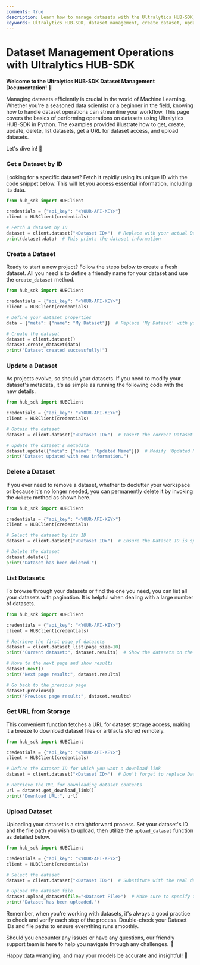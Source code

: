 ```yaml
---
comments: true
description: Learn how to manage datasets with the Ultralytics HUB-SDK, including creating, updating, and deleting datasets.
keywords: Ultralytics HUB-SDK, dataset management, create dataset, update dataset, delete dataset
---
```


# Dataset Management Operations with Ultralytics HUB-SDK

**Welcome to the Ultralytics HUB-SDK Dataset Management Documentation!** 👋

Managing datasets efficiently is crucial in the world of Machine Learning. Whether you're a seasoned data scientist or a beginner in the field, knowing how to handle dataset operations can streamline your workflow. This page covers the basics of performing operations on datasets using Ultralytics HUB-SDK in Python. The examples provided illustrate how to get, create, update, delete, list datasets, get a URL for dataset access, and upload datasets.

Let's dive in! 🚀

### Get a Dataset by ID

Looking for a specific dataset? Fetch it rapidly using its unique ID with the code snippet below. This will let you access essential information, including its data.

```python
from hub_sdk import HUBClient

credentials = {"api_key": "<YOUR-API-KEY>"}
client = HUBClient(credentials)

# Fetch a dataset by ID
dataset = client.dataset("<Dataset ID>")  # Replace with your actual Dataset ID
print(dataset.data)  # This prints the dataset information
```

### Create a Dataset

Ready to start a new project? Follow the steps below to create a fresh dataset. All you need is to define a friendly name for your dataset and use the `create_dataset` method.

```python
from hub_sdk import HUBClient

credentials = {"api_key": "<YOUR-API-KEY>"}
client = HUBClient(credentials)

# Define your dataset properties
data = {"meta": {"name": "My Dataset"}}  # Replace 'My Dataset' with your desired dataset name

# Create the dataset
dataset = client.dataset()
dataset.create_dataset(data)
print("Dataset created successfully!")
```

### Update a Dataset

As projects evolve, so should your datasets. If you need to modify your dataset's metadata, it's as simple as running the following code with the new details.

```python
from hub_sdk import HUBClient

credentials = {"api_key": "<YOUR-API-KEY>"}
client = HUBClient(credentials)

# Obtain the dataset
dataset = client.dataset("<Dataset ID>")  # Insert the correct Dataset ID

# Update the dataset's metadata
dataset.update({"meta": {"name": "Updated Name"}})  # Modify 'Updated Name' as required
print("Dataset updated with new information.")
```

### Delete a Dataset

If you ever need to remove a dataset, whether to declutter your workspace or because it's no longer needed, you can permanently delete it by invoking the `delete` method as shown here.

```python
from hub_sdk import HUBClient

credentials = {"api_key": "<YOUR-API-KEY>"}
client = HUBClient(credentials)

# Select the dataset by its ID
dataset = client.dataset("<Dataset ID>")  # Ensure the Dataset ID is specified

# Delete the dataset
dataset.delete()
print("Dataset has been deleted.")
```

### List Datasets

To browse through your datasets or find the one you need, you can list all your datasets with pagination. It is helpful when dealing with a large number of datasets.

```python
from hub_sdk import HUBClient

credentials = {"api_key": "<YOUR-API-KEY>"}
client = HUBClient(credentials)

# Retrieve the first page of datasets
dataset = client.dataset_list(page_size=10)
print("Current dataset:", dataset.results)  # Show the datasets on the current page

# Move to the next page and show results
dataset.next()
print("Next page result:", dataset.results)

# Go back to the previous page
dataset.previous()
print("Previous page result:", dataset.results)
```

### Get URL from Storage

This convenient function fetches a URL for dataset storage access, making it a breeze to download dataset files or artifacts stored remotely.

```python
from hub_sdk import HUBClient

credentials = {"api_key": "<YOUR-API-KEY>"}
client = HUBClient(credentials)

# Define the dataset ID for which you want a download link
dataset = client.dataset("<Dataset ID>")  # Don't forget to replace Dataset ID with the actual dataset ID

# Retrieve the URL for downloading dataset contents
url = dataset.get_download_link()
print("Download URL:", url)
```

### Upload Dataset

Uploading your dataset is a straightforward process. Set your dataset's ID and the file path you wish to upload, then utilize the `upload_dataset` function as detailed below.

```python
from hub_sdk import HUBClient

credentials = {"api_key": "<YOUR-API-KEY>"}
client = HUBClient(credentials)

# Select the dataset
dataset = client.dataset("<Dataset ID>")  # Substitute with the real dataset ID

# Upload the dataset file
dataset.upload_dataset(file="<Dataset File>")  # Make sure to specify the correct file path
print("Dataset has been uploaded.")
```

Remember, when you're working with datasets, it's always a good practice to check and verify each step of the process. Double-check your Dataset IDs and file paths to ensure everything runs smoothly.

Should you encounter any issues or have any questions, our friendly support team is here to help you navigate through any challenges. 🤝

Happy data wrangling, and may your models be accurate and insightful! 🌟
